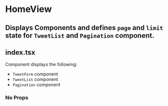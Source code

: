 # HomeView

## Displays Components and defines `page` and `limit` state for `TweetList` and `Pagination` component.

## index.tsx

Component displays the following:

 - `TweetForm` component
 - `TweetList` component
 - `Pagination` component

### No Props
